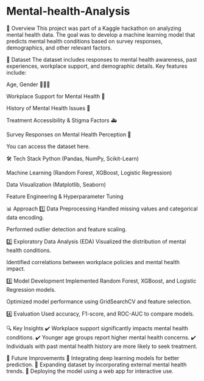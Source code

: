 # Mental-health-Analysis
📌 Overview
This project was part of a Kaggle hackathon on analyzing mental health data. The goal was to develop a machine learning model that predicts mental health conditions based on survey responses, demographics, and other relevant factors.

📂 Dataset
The dataset includes responses to mental health awareness, past experiences, workplace support, and demographic details. Key features include:

Age, Gender 🧑‍🤝‍🧑

Workplace Support for Mental Health 🏢

History of Mental Health Issues 🏥

Treatment Accessibility & Stigma Factors 🚑

Survey Responses on Mental Health Perception 📝

You can access the dataset here.

🛠 Tech Stack
Python (Pandas, NumPy, Scikit-Learn)

Machine Learning (Random Forest, XGBoost, Logistic Regression)

Data Visualization (Matplotlib, Seaborn)

Feature Engineering & Hyperparameter Tuning

📊 Approach
1️⃣ Data Preprocessing
Handled missing values and categorical data encoding.

Performed outlier detection and feature scaling.

2️⃣ Exploratory Data Analysis (EDA)
Visualized the distribution of mental health conditions.

Identified correlations between workplace policies and mental health impact.

3️⃣ Model Development
Implemented Random Forest, XGBoost, and Logistic Regression models.

Optimized model performance using GridSearchCV and feature selection.

4️⃣ Evaluation
Used accuracy, F1-score, and ROC-AUC to compare models.

🔍 Key Insights
✔️ Workplace support significantly impacts mental health conditions.
✔️ Younger age groups report higher mental health concerns.
✔️ Individuals with past mental health history are more likely to seek treatment.

🚀 Future Improvements
🔹 Integrating deep learning models for better prediction.
🔹 Expanding dataset by incorporating external mental health trends.
🔹 Deploying the model using a web app for interactive use.


